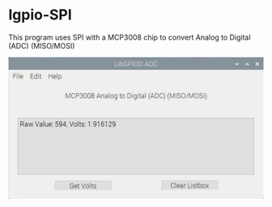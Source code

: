 # lgpio-SPI
This program uses SPI with a MCP3008 chip to convert Analog to Digital (ADC) (MISO/MOSI)

![](https://github.com/eugenedakin/lgpio-SPI/blob/main/ScreenGrab.png)

